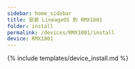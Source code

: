 ```yaml
---
sidebar: home_sidebar
title: 安装 LineageOS 到 RMX1801
folder: install
permalink: /devices/RMX1801/install
device: RMX1801
---
```

{% include templates/device_install.md %}
